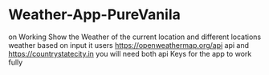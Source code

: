 # Weather-App-PureVanila

on Working
Show the Weather of the current location and different locations weather based on input
it users https://openweathermap.org/api api and https://countrystatecity.in you will need both api Keys for the app to work fully
